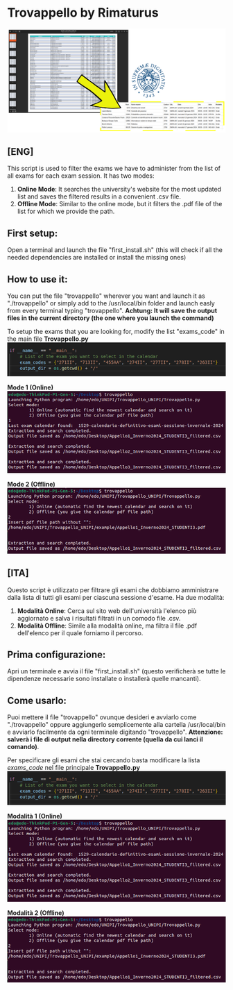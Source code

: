 # Trovappello by Rimaturus
![Main image](images/Drawing.png)
## [ENG] 
This script is used to filter the exams we have to administer from the list of all exams for each exam session. 
It has two modes:
1. **Online Mode**: It searches the university's website for the most updated list and saves the filtered results in a convenient .csv file.
2. **Offline Mode**: Similar to the online mode, but it filters the .pdf file of the list for which we provide the path.

## First setup:
Open a terminal and launch the file "first_install.sh" (this will check if all the needed dependencies are installed or install the missing ones)

## How to use it:
You can put the file "trovappello" wherever you want and launch it as "./trovappello" or simply add to the /usr/local/bin folder and launch easly from every terminal typing "trovappello". 
**Achtung: It will save the output files in the current directory (the one where you launch the command)**

To setup the exams that you are looking for, modify the list "exams_code" in the main file **Trovappello.py**
![Exams_code](images/exam_codes.png)

**Mode 1 (Online)**
![Mode 1 (Online)](images/mode1.png)

**Mode 2 (Offline)**
![Mode 2 (Offline)](images/mode2.png)


## [ITA] 
Questo script è utilizzato per filtrare gli esami che dobbiamo amministrare dalla lista di tutti gli esami per ciascuna sessione d'esame. Ha due modalità:
1. **Modalità Online**: Cerca sul sito web dell'università l'elenco più aggiornato e salva i risultati filtrati in un comodo file .csv.
2. **Modalità Offline**: Simile alla modalità online, ma filtra il file .pdf dell'elenco per il quale forniamo il percorso.

## Prima configurazione:
Apri un terminale e avvia il file "first_install.sh" (questo verificherà se tutte le dipendenze necessarie sono installate o installerà quelle mancanti).

## Come usarlo:
Puoi mettere il file "trovappello" ovunque desideri e avviarlo come "./trovappello" oppure aggiungerlo semplicemente alla cartella /usr/local/bin e avviarlo facilmente da ogni terminale digitando "trovappello". 
**Attenzione: salverà i file di output nella directory corrente (quella da cui lanci il comando)**.

Per specificare gli esami che stai cercando basta modificare la lista *exams_code* nel file principale **Trovappello.py**
![Exams_code](images/exam_codes.png)

**Modalità 1 (Online)**
![Mode 1 (Online)](images/mode1.png)

**Modalità 2 (Offline)**
![Mode 2 (Offline)](images/mode2.png)
